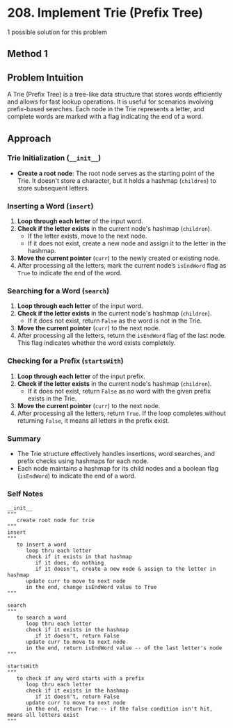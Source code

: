 # 208. Implement Trie (Prefix Tree)

1 possible solution for this problem  

## Method 1

## Problem Intuition
A Trie (Prefix Tree) is a tree-like data structure that stores words efficiently and allows for fast lookup operations. It is useful for scenarios involving prefix-based searches. Each node in the Trie represents a letter, and complete words are marked with a flag indicating the end of a word.

## Approach

### Trie Initialization (`__init__`)
- **Create a root node**: The root node serves as the starting point of the Trie. It doesn't store a character, but it holds a hashmap (`children`) to store subsequent letters.

### Inserting a Word (`insert`)
1. **Loop through each letter** of the input word.
2. **Check if the letter exists** in the current node's hashmap (`children`).
   - If the letter exists, move to the next node.
   - If it does not exist, create a new node and assign it to the letter in the hashmap.
3. **Move the current pointer** (`curr`) to the newly created or existing node.
4. After processing all the letters, mark the current node’s `isEndWord` flag as `True` to indicate the end of the word.

### Searching for a Word (`search`)
1. **Loop through each letter** of the input word.
2. **Check if the letter exists** in the current node's hashmap (`children`).
   - If it does not exist, return `False` as the word is not in the Trie.
3. **Move the current pointer** (`curr`) to the next node.
4. After processing all the letters, return the `isEndWord` flag of the last node. This flag indicates whether the word exists completely.

### Checking for a Prefix (`startsWith`)
1. **Loop through each letter** of the input prefix.
2. **Check if the letter exists** in the current node's hashmap (`children`).
   - If it does not exist, return `False` as no word with the given prefix exists in the Trie.
3. **Move the current pointer** (`curr`) to the next node.
4. After processing all the letters, return `True`. If the loop completes without returning `False`, it means all letters in the prefix exist.

### Summary
- The Trie structure effectively handles insertions, word searches, and prefix checks using hashmaps for each node.
- Each node maintains a hashmap for its child nodes and a boolean flag (`isEndWord`) to indicate the end of a word.

### Self Notes

```
__init__
"""
   create root node for trie
"""
insert
"""
   to insert a word
      loop thru each letter
      check if it exists in that hashmap
         if it does, do nothing
         if it doesn't, create a new node & assign to the letter in hashmap
      update curr to move to next node
      in the end, change isEndWord value to True
"""

search
"""
   to search a word
      loop thru each letter
      check if it exists in the hashmap
         if it doesn't, return False
      update curr to move to next node
      in the end, return isEndWord value -- of the last letter's node
"""

startsWith
"""
   to check if any word starts with a prefix
      loop thru each letter
      check if it exists in the hashmap
         if it doesn't, return False
      update curr to move to next node
      in the end, return True -- if the false condition isn't hit, means all letters exist
"""
```
